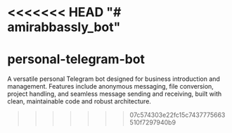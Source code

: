 <<<<<<< HEAD
"# amirabbassly_bot" 
=======
# personal-telegram-bot
A versatile personal Telegram bot designed for business introduction and management. Features include anonymous messaging, file conversion, project handling, and seamless message sending and receiving, built with clean, maintainable code and robust architecture.
>>>>>>> 07c574303e22fc15c7437775663510f7297940b9
